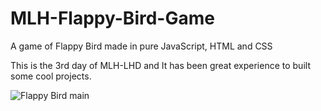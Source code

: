 # MLH-Flappy-Bird-Game
A game of Flappy Bird made in pure JavaScript, HTML and CSS

This is the 3rd day of MLH-LHD and It has been great experience to built some cool projects.

![Flappy Bird main](https://user-images.githubusercontent.com/76551267/149161973-0260e180-ae32-4862-8ee1-2eb6f84a1d25.png)
